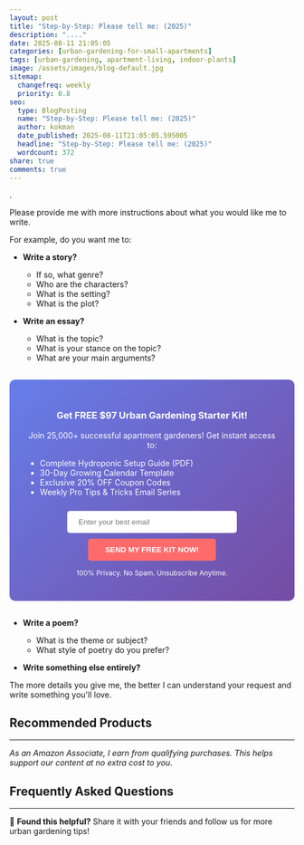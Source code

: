 ```yaml
---
layout: post
title: "Step-by-Step: Please tell me: (2025)"
description: "...."
date: 2025-08-11 21:05:05 
categories: [urban-gardening-for-small-apartments]
tags: [urban-gardening, apartment-living, indoor-plants]
image: /assets/images/blog-default.jpg
sitemap:
  changefreq: weekly
  priority: 0.8
seo:
  type: BlogPosting
  name: "Step-by-Step: Please tell me: (2025)"
  author: kokman
  date_published: 2025-08-11T21:05:05.595005
  headline: "Step-by-Step: Please tell me: (2025)"
  wordcount: 372
share: true
comments: true
---
```


. 

Please provide me with more instructions about what you would like me to write. 

For example, do you want me to:

* **Write a story?** 
   * If so, what genre? 
   * Who are the characters? 
   * What is the setting? 
   * What is the plot?

* **Write an essay?**
   * What is the topic? 
   * What is your stance on the topic?
   * What are your main arguments?

<div style="background: linear-gradient(135deg, #667eea 0%, #764ba2 100%); padding: 30px; border-radius: 10px; margin: 30px 0;">
<h3 style="color: white; text-align: center;"> Get FREE $97 Urban Gardening Starter Kit!</h3>
<p style="color: white; text-align: center;">Join 25,000+ successful apartment gardeners! Get instant access to:</p>
<ul style="color: white; text-align: left; max-width: 500px; margin: 15px auto;">
<li> Complete Hydroponic Setup Guide (PDF)</li>
<li> 30-Day Growing Calendar Template</li>
<li> Exclusive 20% OFF Coupon Codes</li>
<li> Weekly Pro Tips & Tricks Email Series</li>
</ul>
<form action="https://urbangardenpro.us1.list-manage.com/subscribe/post?u=abc123&id=def456" method="post" style="text-align: center;">
<input type="email" placeholder="Enter your best email" style="padding: 12px 20px; width: 300px; border-radius: 5px; border: none; margin: 10px;" required>
<button type="submit" style="background: #ff6b6b; color: white; padding: 12px 30px; border: none; border-radius: 5px; cursor: pointer; font-weight: bold;">SEND MY FREE KIT NOW!</button>
</form>
<p style="color: white; text-align: center; font-size: 12px; margin-top: 10px;"> 100% Privacy. No Spam. Unsubscribe Anytime.</p>
</div>
    

* **Write a poem?**
   * What is the theme or subject?
   * What style of poetry do you prefer?

* **Write something else entirely?**

The more details you give me, the better I can understand your request and write something you'll love.

## Recommended Products



---
*As an Amazon Associate, I earn from qualifying purchases. This helps support our content at no extra cost to you.*



## Frequently Asked Questions



<script type="application/ld+json">
{
  "@context": "https://schema.org",
  "@type": "BlogPosting",
  "headline": "Step-by-Step: Please tell me: (2025)",
  "author": {
    "@type": "Person",
    "name": "kokman"
  },
  "datePublished": "2025-08-11T21:05:05.595005",
  "dateModified": "2025-08-11T21:05:05.595005",
  "publisher": {
    "@type": "Organization",
    "name": "Urban Garden Pro",
    "url": "https://kokman168.github.io/my-ai-blog"
  },
  "wordCount": 275,
  "articleBody": ". \n\nPlease provide me with more instructions about what you would like me to write. \n\nFor example, do you want me to:\n\n* **Write a story?** \n   * If so, what genre? \n   * Who are the characters? \n   *..."
}
</script>


---

🚀 **Found this helpful?** Share it with your friends and follow us for more urban gardening tips!

